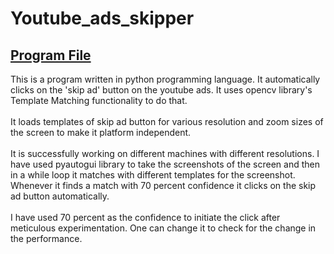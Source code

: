 # Youtube_ads_skipper
<h2><a href="https://github.com/RishavMishraRM/Youtube_ads_skipper/blob/main/prod.py">Program File</a></h2>
<a href="https://github.com/1993jayant/youtube_adskipper/blob/master/README.md"></a>
This is a program written in python programming language. It automatically clicks on the 'skip ad' button on the youtube ads. It uses opencv library's Template Matching functionality to do that.<br><br>
It loads templates of skip ad button for various resolution and zoom sizes of the screen to make it platform independent.<br><br>
It is successfully working on different machines with different resolutions.
I have used pyautogui library to take the screenshots of the screen and then in a while loop it matches with different templates for the screenshot. Whenever it finds a match with 70 percent confidence it clicks on the skip ad button automatically.<br><br>
I have used 70 percent as the confidence to initiate the click after meticulous experimentation. One can change it to check for the change in the performance.
<br>
